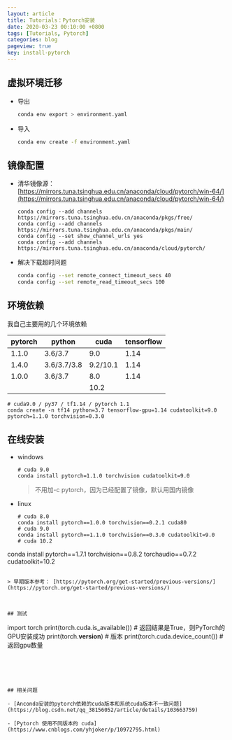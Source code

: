 ```yaml
---
layout: article
title: Tutorials：Pytorch安装
date: 2020-03-23 00:10:00 +0800
tags: [Tutorials, Pytorch]
categories: blog
pageview: true
key: install-pytorch
---
```


## 虚拟环境迁移

- 导出

  ```bash
  conda env export > environment.yaml 
  ```

- 导入

  ```bash
  conda env create -f environment.yaml
  ```



## 镜像配置

- 清华镜像源：[https://mirrors.tuna.tsinghua.edu.cn/anaconda/cloud/pytorch/win-64/](https://mirrors.tuna.tsinghua.edu.cn/anaconda/cloud/pytorch/win-64/)

  ```
  conda config --add channels https://mirrors.tuna.tsinghua.edu.cn/anaconda/pkgs/free/
  conda config --add channels https://mirrors.tuna.tsinghua.edu.cn/anaconda/pkgs/main/
  conda config --set show_channel_urls yes
  conda config --add channels https://mirrors.tuna.tsinghua.edu.cn/anaconda/cloud/pytorch/
  ```

- 解决下载超时问题

  ```bash
  conda config --set remote_connect_timeout_secs 40
  conda config --set remote_read_timeout_secs 100
  ```

  

## 环境依赖

我自己主要用的几个环境依赖

| pytorch | python      | cuda     | tensorflow |
| ------- | ----------- | -------- | ---------- |
| 1.1.0   | 3.6/3.7     | 9.0      | 1.14       |
| 1.4.0   | 3.6/3.7/3.8 | 9.2/10.1 | 1.14       |
| 1.0.0   | 3.6/3.7     | 8.0      | 1.14       |
|         |             | 10.2     |            |

```
# cuda9.0 / py37 / tf1.14 / pytorch 1.1
conda create -n tf14 python=3.7 tensorflow-gpu=1.14 cudatoolkit=9.0 pytorch=1.1.0 torchvision=0.3.0

```



## 在线安装

- windows

  ```
  # cuda 9.0
  conda install pytorch=1.1.0 torchvision cudatoolkit=9.0
  ```

  > 不用加-c pytorch，因为已经配置了镜像，默认用国内镜像 

- linux

  ```
  # cuda 8.0
  conda install pytorch==1.0.0 torchvision==0.2.1 cuda80
  # cuda 9.0
  conda install pytorch==1.1.0 torchvision==0.3.0 cudatoolkit=9.0
  # cuda 10.2
conda install pytorch==1.7.1 torchvision==0.8.2 torchaudio==0.7.2 cudatoolkit=10.2
  ```
  
  > 早期版本参考： [https://pytorch.org/get-started/previous-versions/](https://pytorch.org/get-started/previous-versions/)



## 测试

```
import torch
print(torch.cuda.is_available())   	 # 返回结果是True，则PyTorch的GPU安装成功
print(torch.__version__) 			# 版本
print(torch.cuda.device_count()) 	 # 返回gpu数量
```





## 相关问题

- [Anconda安装的pytorch依赖的cuda版本和系统cuda版本不一致问题](https://blog.csdn.net/qq_38156052/article/details/103663759)

- [Pytorch 使用不同版本的 cuda](https://www.cnblogs.com/yhjoker/p/10972795.html)

